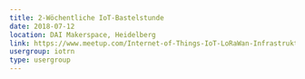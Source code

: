 ```yaml
---
title: 2-Wöchentliche IoT-Bastelstunde
date: 2018-07-12
location: DAI Makerspace, Heidelberg
link: https://www.meetup.com/Internet-of-Things-IoT-LoRaWan-Infrastruktur-4-RheinNeckar/events/252512248/
usergroup: iotrn
type: usergroup
---
```

